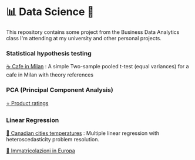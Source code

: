 # 📊 Data Science 🧪
This repository contains some project from the Business Data Analytics class I'm attending at my university and other personal projects.


### Statistical hypothesis testing 
[:coffee: Cafe in Milan](/Pages/cafe-in-Milan.md)
: A simple Two-sample pooled t-test (equal variances) for a cafe in Milan with theory references 

### PCA (Principal Component Analysis)
[:star: Product ratings](/Pages/Product_ratings.md)

### Linear Regression
[:maple_leaf: Canadian cities temperatures](/Pages/Canadian-cities-temperatures.md) : Multiple linear regression with heteroscedasticity problem resolution.

[:car: Immatricolazioni in Europa](/Pages/Immatricolazioni-in-Europa.md)

